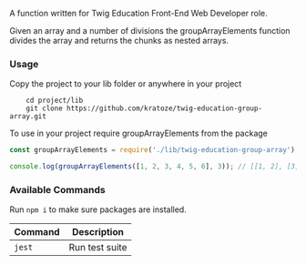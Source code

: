 A function written for Twig Education Front-End Web Developer role.

Given an array and a number of divisions the groupArrayElements function divides the array and returns the chunks as nested arrays.

### Usage

Copy the project to your lib folder or anywhere in your project

```
	cd project/lib
	git clone https://github.com/kratoze/twig-education-group-array.git
```

To use in your project require groupArrayElements from the package

```javascript
const groupArrayElements = require('./lib/twig-education-group-array');

console.log(groupArrayElements([1, 2, 3, 4, 5, 6], 3)); // [[1, 2], [3, 4], [5, 6]]
```

### Available Commands

Run `npm i` to make sure packages are installed.

| Command | Description    |
| ------- | -------------- |
| `jest`    | Run test suite |
